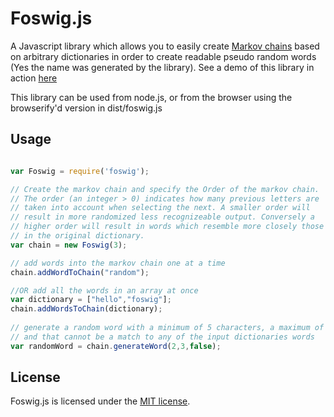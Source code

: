 # Foswig.js

A Javascript library which allows you to easily create [Markov chains](http://en.wikipedia.org/wiki/Markov_chain) based on arbitrary dictionaries in order to create readable pseudo random words (Yes the name was generated by the library). See a demo of this library in action [here](http://mrsharpoblunto.github.io/foswig.js/)

This library can be used from node.js, or from the browser using the browserify'd version in dist/foswig.js

## Usage

```Javascript

var Foswig = require('foswig');

// Create the markov chain and specify the Order of the markov chain.
// The order (an integer > 0) indicates how many previous letters are 
// taken into account when selecting the next. A smaller order will
// result in more randomized less recognizeable output. Conversely a
// higher order will result in words which resemble more closely those
// in the original dictionary.
var chain = new Foswig(3);

// add words into the markov chain one at a time
chain.addWordToChain("random");

//OR add all the words in an array at once
var dictionary = ["hello","foswig"];
chain.addWordsToChain(dictionary);
  
// generate a random word with a minimum of 5 characters, a maximum of 10 letters, 
// and that cannot be a match to any of the input dictionaries words
var randomWord = chain.generateWord(2,3,false);
```

## License

Foswig.js is licensed under the [MIT license](https://github.com/mrsharpoblunto/foswig.js/blob/master/LICENSE).
